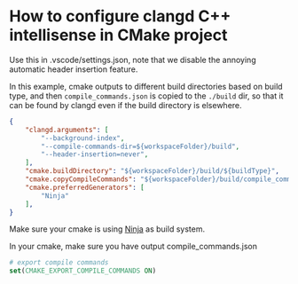 # How to configure clangd C++ intellisense in CMake project

Use this in .vscode/settings.json, note that we disable the annoying automatic header insertion feature.

In this example, cmake outputs to different build directories based on build type, and then `compile_commands.json` is copied to the `./build` dir, so that it can be found by clangd even if the build directory is elsewhere.

```json
{
    "clangd.arguments": [
        "--background-index",
        "--compile-commands-dir=${workspaceFolder}/build",
        "--header-insertion=never",
    ],
    "cmake.buildDirectory": "${workspaceFolder}/build/${buildType}",
    "cmake.copyCompileCommands": "${workspaceFolder}/build/compile_commands.json",
    "cmake.preferredGenerators": [
        "Ninja"
    ],
}
```

Make sure your cmake is using [Ninja](https://github.com/ninja-build/ninja) as build system.

In your cmake, make sure you have output compile_commands.json

```cmake
# export compile commands
set(CMAKE_EXPORT_COMPILE_COMMANDS ON)
```

